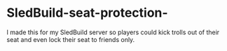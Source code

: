 # SledBuild-seat-protection-
I made this for my SledBuild server so players could kick trolls out of their seat and even lock their seat to friends only.
